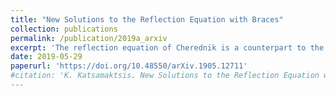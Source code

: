 ```yaml
---
title: "New Solutions to the Reflection Equation with Braces"
collection: publications
permalink: /publication/2019a_arxiv
excerpt: 'The reflection equation of Cherednik is a counterpart to the celebrated Yang-Baxter equation, with importance in the theory of integrable systems. We obtain several new solutions of the reflection equation using braces building on the work of Smoktunowicz, Vendramin and Weston.'
date: 2019-05-29
paperurl: 'https://doi.org/10.48550/arXiv.1905.12711'
#citation: 'K. Katsamaktsis. New Solutions to the Reflection Equation with Braces. arXiv:1905.12711 (2019)'
---
```


